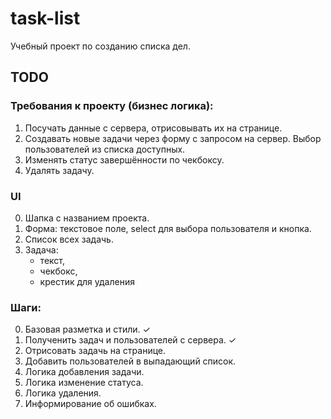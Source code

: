 # task-list

Учебный проект по созданию списка дел.

## TODO

### Требования к проекту (бизнес логика):

1. Посучать данные с сервера, отрисовывать их на странице.
2. Создавать новые задачи через форму с запросом на сервер. Выбор пользователей из списка доступных.
3. Изменять статус завершённости по чекбоксу.
4. Удалять задачу.

### UI

0. Шапка с названием проекта.
1. Форма: текстовое поле, select для выбора пользователя и кнопка.
2. Список всех задачь.
3. Задача:
   - текст,
   - чекбокс,
   - крестик для удаления

### Шаги:

0. Базовая разметка и стили. &#10003;
1. Полученить задач и пользователей с сервера. &#10003;
2. Отрисовать задачь на странице.
3. Добавить пользователей в выпадающий список.
4. Логика добавления задачи.
5. Логика изменение статуса.
6. Логика удаления.
7. Информирование об ошибках.
